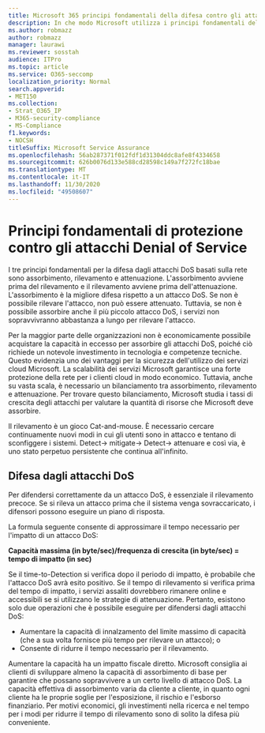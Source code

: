 ```yaml
---
title: Microsoft 365 principi fondamentali della difesa contro gli attacchi Denial of Service
description: In che modo Microsoft utilizza i principi fondamentali dell'assorbimento, del rilevamento e dell'attenuazione in difesa degli attacchi DoS (Denial of Service).
ms.author: robmazz
author: robmazz
manager: laurawi
ms.reviewer: sosstah
audience: ITPro
ms.topic: article
ms.service: O365-seccomp
localization_priority: Normal
search.appverid:
- MET150
ms.collection:
- Strat_O365_IP
- M365-security-compliance
- MS-Compliance
f1.keywords:
- NOCSH
titleSuffix: Microsoft Service Assurance
ms.openlocfilehash: 56ab287371f012fdf1d31304ddc8afe8f4334658
ms.sourcegitcommit: 626b0076d133e588cd28598c149a7f272fc18bae
ms.translationtype: MT
ms.contentlocale: it-IT
ms.lasthandoff: 11/30/2020
ms.locfileid: "49508607"
---
```

# <a name="core-principles-of-defense-against-denial-of-service-attacks"></a>Principi fondamentali di protezione contro gli attacchi Denial of Service

I tre principi fondamentali per la difesa dagli attacchi DoS basati sulla rete sono assorbimento, rilevamento e attenuazione. L'assorbimento avviene prima del rilevamento e il rilevamento avviene prima dell'attenuazione. L'assorbimento è la migliore difesa rispetto a un attacco DoS. Se non è possibile rilevare l'attacco, non può essere attenuato. Tuttavia, se non è possibile assorbire anche il più piccolo attacco DoS, i servizi non sopravvivranno abbastanza a lungo per rilevare l'attacco.

Per la maggior parte delle organizzazioni non è economicamente possibile acquistare la capacità in eccesso per assorbire gli attacchi DoS, poiché ciò richiede un notevole investimento in tecnologia e competenze tecniche. Questo evidenzia uno dei vantaggi per la sicurezza dell'utilizzo dei servizi cloud Microsoft. La scalabilità dei servizi Microsoft garantisce una forte protezione della rete per i clienti cloud in modo economico. Tuttavia, anche su vasta scala, è necessario un bilanciamento tra assorbimento, rilevamento e attenuazione. Per trovare questo bilanciamento, Microsoft studia i tassi di crescita degli attacchi per valutare la quantità di risorse che Microsoft deve assorbire.

Il rilevamento è un gioco Cat-and-mouse. È necessario cercare continuamente nuovi modi in cui gli utenti sono in attacco e tentano di sconfiggere i sistemi. Detect-> mitigate-> Detect-> attenuare e così via, è uno stato perpetuo persistente che continua all'infinito.

## <a name="defending-against-dos-attacks"></a>Difesa dagli attacchi DoS

Per difendersi correttamente da un attacco DoS, è essenziale il rilevamento precoce. Se si rileva un attacco prima che il sistema venga sovraccaricato, i difensori possono eseguire un piano di risposta.

La formula seguente consente di approssimare il tempo necessario per l'impatto di un attacco DoS:

   **Capacità massima (in byte/sec)/frequenza di crescita (in byte/sec) = tempo di impatto (in sec)**

Se il time-to-Detection si verifica dopo il periodo di impatto, è probabile che l'attacco DoS avrà esito positivo. Se il tempo di rilevamento si verifica prima del tempo di impatto, i servizi assaliti dovrebbero rimanere online e accessibili se si utilizzano le strategie di attenuazione. Pertanto, esistono solo due operazioni che è possibile eseguire per difendersi dagli attacchi DoS:

- Aumentare la capacità di innalzamento del limite massimo di capacità (che a sua volta fornisce più tempo per rilevare un attacco); o
- Consente di ridurre il tempo necessario per il rilevamento.

Aumentare la capacità ha un impatto fiscale diretto. Microsoft consiglia ai clienti di sviluppare almeno la capacità di assorbimento di base per garantire che possano sopravvivere a un certo livello di attacco DoS. La capacità effettiva di assorbimento varia da cliente a cliente, in quanto ogni cliente ha le proprie soglie per l'esposizione, il rischio e l'esborso finanziario. Per motivi economici, gli investimenti nella ricerca e nel tempo per i modi per ridurre il tempo di rilevamento sono di solito la difesa più conveniente.
